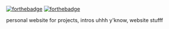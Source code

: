 [![forthebadge](https://forthebadge.com/images/badges/made-with-crayons.svg)](https://forthebadge.com) [![forthebadge](https://forthebadge.com/images/badges/built-with-love.svg)](https://forthebadge.com)
  
personal website for projects, intros uhhh y'know, website stufff
